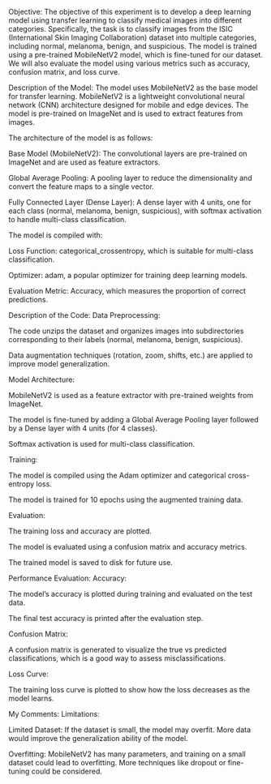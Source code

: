 Objective:
The objective of this experiment is to develop a deep learning model using transfer learning to classify medical images into different categories. Specifically, the task is to classify images from the ISIC (International Skin Imaging Collaboration) dataset into multiple categories, including normal, melanoma, benign, and suspicious. The model is trained using a pre-trained MobileNetV2 model, which is fine-tuned for our dataset. We will also evaluate the model using various metrics such as accuracy, confusion matrix, and loss curve.

Description of the Model:
The model uses MobileNetV2 as the base model for transfer learning. MobileNetV2 is a lightweight convolutional neural network (CNN) architecture designed for mobile and edge devices. The model is pre-trained on ImageNet and is used to extract features from images.

The architecture of the model is as follows:

Base Model (MobileNetV2): The convolutional layers are pre-trained on ImageNet and are used as feature extractors.

Global Average Pooling: A pooling layer to reduce the dimensionality and convert the feature maps to a single vector.

Fully Connected Layer (Dense Layer): A dense layer with 4 units, one for each class (normal, melanoma, benign, suspicious), with softmax activation to handle multi-class classification.

The model is compiled with:

Loss Function: categorical_crossentropy, which is suitable for multi-class classification.

Optimizer: adam, a popular optimizer for training deep learning models.

Evaluation Metric: Accuracy, which measures the proportion of correct predictions.

Description of the Code:
Data Preprocessing:

The code unzips the dataset and organizes images into subdirectories corresponding to their labels (normal, melanoma, benign, suspicious).

Data augmentation techniques (rotation, zoom, shifts, etc.) are applied to improve model generalization.

Model Architecture:

MobileNetV2 is used as a feature extractor with pre-trained weights from ImageNet.

The model is fine-tuned by adding a Global Average Pooling layer followed by a Dense layer with 4 units (for 4 classes).

Softmax activation is used for multi-class classification.

Training:

The model is compiled using the Adam optimizer and categorical cross-entropy loss.

The model is trained for 10 epochs using the augmented training data.

Evaluation:

The training loss and accuracy are plotted.

The model is evaluated using a confusion matrix and accuracy metrics.

The trained model is saved to disk for future use.

Performance Evaluation:
Accuracy:

The model’s accuracy is plotted during training and evaluated on the test data.

The final test accuracy is printed after the evaluation step.

Confusion Matrix:

A confusion matrix is generated to visualize the true vs predicted classifications, which is a good way to assess misclassifications.

Loss Curve:

The training loss curve is plotted to show how the loss decreases as the model learns.

My Comments:
Limitations:

Limited Dataset: If the dataset is small, the model may overfit. More data would improve the generalization ability of the model.

Overfitting: MobileNetV2 has many parameters, and training on a small dataset could lead to overfitting. More techniques like dropout or fine-tuning could be considered.